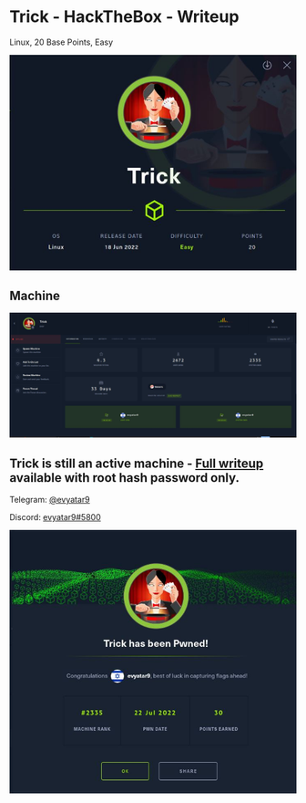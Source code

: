 # Trick - HackTheBox - Writeup
Linux, 20 Base Points, Easy

![info.JPG](images/info.JPG)

## Machine

![‏‏Trick.JPG](images/Trick.JPG)
 
## Trick is still an active machine - [Full writeup](Trick-Writeup.pdf) available with root hash password only.

Telegram: [@evyatar9](https://t.me/evyatar9)

Discord: [evyatar9#5800](https://discordapp.com/users/812805349815091251)

![pwn.JPG](images/pwn.JPG)